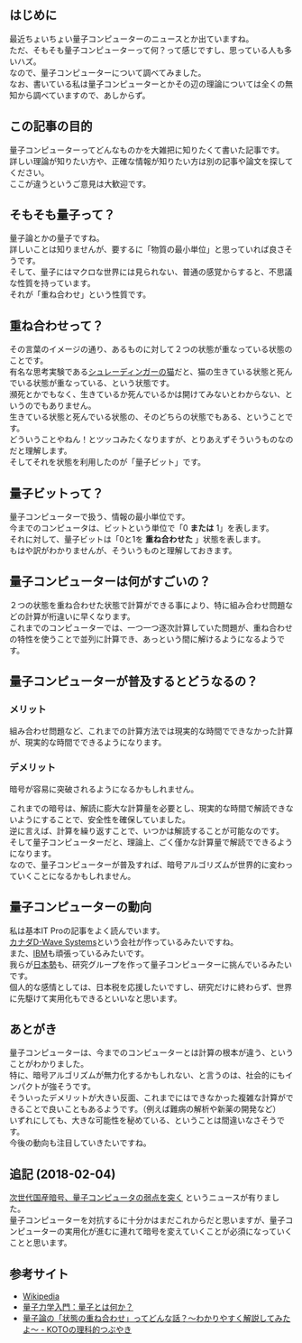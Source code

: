 <!--
title: 量子コンピューターについて調べてみた
template: blog
keywords: 量子コンピューター
-->

## はじめに

最近ちょいちょい量子コンピューターのニュースとか出ていますね。  
ただ、そもそも量子コンピューターって何？って感じですし、思っている人も多いハズ。  
なので、量子コンピューターについて調べてみました。  
なお、書いている私は量子コンピューターとかその辺の理論については全くの無知から調べていますので、あしからず。  

## この記事の目的

量子コンピューターってどんなものかを大雑把に知りたくて書いた記事です。  
詳しい理論が知りたい方や、正確な情報が知りたい方は別の記事や論文を探してください。  
ここが違うというご意見は大歓迎です。  

## そもそも量子って？

量子論とかの量子ですね。  
詳しいことは知りませんが、要するに「物質の最小単位」と思っていれば良さそうです。  
そして、量子にはマクロな世界には見られない、普通の感覚からすると、不思議な性質を持っています。  
それが「重ね合わせ」という性質です。  

## 重ね合わせって？

その言葉のイメージの通り、あるものに対して２つの状態が重なっている状態のことです。  
有名な思考実験である[シュレーディンガーの猫](https://ja.wikipedia.org/wiki/%E3%82%B7%E3%83%A5%E3%83%AC%E3%83%BC%E3%83%87%E3%82%A3%E3%83%B3%E3%82%AC%E3%83%BC%E3%81%AE%E7%8C%AB)だと、猫の生きている状態と死んでいる状態が重なっている、という状態です。  
瀕死とかでもなく、生きているか死んでいるかは開けてみないとわからない、というのでもありません。  
生きている状態と死んでいる状態の、そのどちらの状態でもある、ということです。  
どういうことやねん！とツッコみたくなりますが、とりあえずそういうものなのだと理解します。  
そしてそれを状態を利用したのが「量子ビット」です。  

## 量子ビットって？

量子コンピューターで扱う、情報の最小単位です。  
今までのコンピュータは、ビットという単位で「0 **または** 1」を表します。  
それに対して、量子ビットは「0と1を **重ね合わせた** 」状態を表します。  
もはや訳がわかりませんが、そういうものと理解しておきます。  

## 量子コンピューターは何がすごいの？

２つの状態を重ね合わせた状態で計算ができる事により、特に組み合わせ問題などの計算が桁違いに早くなります。  
これまでのコンピューターでは、一つ一つ逐次計算していた問題が、重ね合わせの特性を使うことで並列に計算でき、あっという間に解けるようになるようです。  

## 量子コンピューターが普及するとどうなるの？

### メリット

組み合わせ問題など、これまでの計算方法では現実的な時間でできなかった計算が、現実的な時間でできるようになります。  

### デメリット

暗号が容易に突破されるようになるかもしれません。  

これまでの暗号は、解読に膨大な計算量を必要とし、現実的な時間で解読できないようにすることで、安全性を確保していました。  
逆に言えば、計算を繰り返すことで、いつかは解読することが可能なのです。  
そして量子コンピューターだと、理論上、ごく僅かな計算量で解読でできるようになります。  
なので、量子コンピューターが普及すれば、暗号アルゴリズムが世界的に変わっていくことになるかもしれません。  

## 量子コンピューターの動向

私は基本IT Proの記事をよく読んでいます。  
[カナダD-Wave Systems](http://itpro.nikkeibp.co.jp/atcl/news/17/012500220/?itp_list_ranking)という会社が作っているみたいですね。  
また、[IBM](http://itpro.nikkeibp.co.jp/atcl/news/17/030600715/?itp_list_ranking)も頑張っているみたいです。  
我らが[日本勢](http://itpro.nikkeibp.co.jp/atcl/column/17/042400160/042600003/?itp_list_ranking)も、研究グループを作って量子コンピューターに挑んでいるみたいです。  
個人的な感情としては、日本税を応援したいですし、研究だけに終わらず、世界に先駆けて実用化もできるといいなと思います。  

## あとがき

量子コンピューターは、今までのコンピューターとは計算の根本が違う、ということがわかりました。  
特に、暗号アルゴリズムが無力化するかもしれない、と言うのは、社会的にもインパクトが強そうです。  
そういったデメリットが大きい反面、これまでにはできなかった複雑な計算ができることで良いこともあるようです。（例えば難病の解析や新薬の開発など）  
いずれにしても、大きな可能性を秘めている、ということは間違いなさそうです。  
今後の動向も注目していきたいですね。  

## 追記 (2018-02-04)

[次世代国産暗号、量子コンピュータの弱点を突く](http://itpro.nikkeibp.co.jp/atcl/column/14/346926/020101296/) というニュースが有りました。  
量子コンピューターを対抗するに十分かはまだこれからだと思いますが、量子コンピューターの実用化が進むに連れて暗号を変えていくことが必須になっていくことと思います。  

## 参考サイト

- [Wikipedia](https://ja.wikipedia.org/wiki/)
- [量子力学入門：量子とは何か？](http://ryoushi-rikigaku.com/quantum.html)
- [量子論の「状態の重ね合わせ」ってどんな話？～わかりやすく解説してみたよ～ - KOTOの理科的つぶやき](http://koto-science.hatenablog.com/entry/%E9%87%8F%E5%AD%90%E8%AB%96-%E7%8A%B6%E6%85%8B%E3%81%AE%E9%87%8D%E3%81%AD%E5%90%88%E3%82%8F%E3%81%9B)
